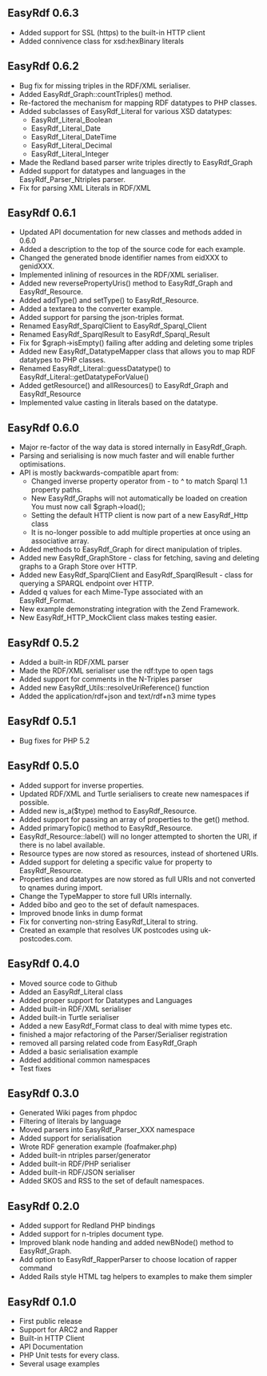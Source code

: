 EasyRdf 0.6.3
-------------
* Added support for SSL (https) to the built-in HTTP client
* Added connivence class for xsd:hexBinary literals


EasyRdf 0.6.2
-------------
* Bug fix for missing triples in the RDF/XML serialiser.
* Added EasyRdf_Graph::countTriples() method.
* Re-factored the mechanism for mapping RDF datatypes to PHP classes.
* Added subclasses of EasyRdf_Literal for various XSD datatypes:
  - EasyRdf_Literal_Boolean
  - EasyRdf_Literal_Date
  - EasyRdf_Literal_DateTime
  - EasyRdf_Literal_Decimal
  - EasyRdf_Literal_Integer
* Made the Redland based parser write triples directly to EasyRdf_Graph
* Added support for datatypes and languages in the EasyRdf_Parser_Ntriples parser.
* Fix for parsing XML Literals in RDF/XML


EasyRdf 0.6.1
-------------
* Updated API documentation for new classes and methods added in 0.6.0
* Added a description to the top of the source code for each example.
* Changed the generated bnode identifier names from eidXXX to genidXXX.
* Implemented inlining of resources in the RDF/XML serialiser.
* Added new reversePropertyUris() method to EasyRdf_Graph and EasyRdf_Resource.
* Added addType() and setType() to EasyRdf_Resource.
* Added a textarea to the converter example.
* Added support for parsing the json-triples format.
* Renamed EasyRdf_SparqlClient to EasyRdf_Sparql_Client
* Renamed EasyRdf_SparqlResult to EasyRdf_Sparql_Result
* Fix for $graph->isEmpty() failing after adding and deleting some triples
* Added new EasyRdf_DatatypeMapper class that allows you to map RDF datatypes to PHP classes.
* Renamed EasyRdf_Literal::guessDatatype() to EasyRdf_Literal::getDatatypeForValue()
* Added getResource() and allResources() to EasyRdf_Graph and EasyRdf_Resource
* Implemented value casting in literals based on the datatype.


EasyRdf 0.6.0
-------------
* Major re-factor of the way data is stored internally in EasyRdf_Graph.
* Parsing and serialising is now much faster and will enable further optimisations.
* API is mostly backwards-compatible apart from:
  - Changed inverse property operator from - to ^ to match Sparql 1.1 property paths.
  - New EasyRdf_Graphs will not automatically be loaded on creation
    You must now call $graph->load();
  - Setting the default HTTP client is now part of a new EasyRdf_Http class
  - It is no-longer possible to add multiple properties at once using an associative array.
* Added methods to EasyRdf_Graph for direct manipulation of triples.
* Added new EasyRdf_GraphStore - class for fetching, saving and deleting graphs to a Graph Store over HTTP.
* Added new EasyRdf_SparqlClient and EasyRdf_SparqlResult - class for querying a SPARQL endpoint over HTTP.
* Added q values for each Mime-Type associated with an EasyRdf_Format.
* New example demonstrating integration with the Zend Framework.
* New EasyRdf_HTTP_MockClient class makes testing easier.


EasyRdf 0.5.2
-------------
* Added a built-in RDF/XML parser
* Made the RDF/XML serialiser use the rdf:type to open tags
* Added support for comments in the N-Triples parser
* Added new EasyRdf_Utils::resolveUriReference() function
* Added the application/rdf+json and text/rdf+n3 mime types


EasyRdf 0.5.1
-------------
* Bug fixes for PHP 5.2


EasyRdf 0.5.0
-------------
* Added support for inverse properties.
* Updated RDF/XML and Turtle serialisers to create new namespaces if possible.
* Added new is_a($type) method to EasyRdf_Resource.
* Added support for passing an array of properties to the get() method.
* Added primaryTopic() method to EasyRdf_Resource.
* EasyRdf_Resource::label() will no longer attempted to shorten the URI,
  if there is no label available.
* Resource types are now stored as resources, instead of shortened URIs.
* Added support for deleting a specific value for property to EasyRdf_Resource.
* Properties and datatypes are now stored as full URIs and not
  converted to qnames during import.
* Change the TypeMapper to store full URIs internally.
* Added bibo and geo to the set of default namespaces.
* Improved bnode links in dump format
* Fix for converting non-string EasyRdf_Literal to string.
* Created an example that resolves UK postcodes using uk-postcodes.com.


EasyRdf 0.4.0
-------------
* Moved source code to Github
* Added an EasyRdf_Literal class
* Added proper support for Datatypes and Languages
* Added built-in RDF/XML serialiser
* Added built-in Turtle serialiser
* Added a new EasyRdf_Format class to deal with mime types etc.
* finished a major refactoring of the Parser/Serialiser registration
* removed all parsing related code from EasyRdf_Graph
* Added a basic serialisation example
* Added additional common namespaces
* Test fixes


EasyRdf 0.3.0
-------------
* Generated Wiki pages from phpdoc
* Filtering of literals by language
* Moved parsers into EasyRdf_Parser_XXX namespace
* Added support for serialisation
* Wrote RDF generation example (foafmaker.php)
* Added built-in ntriples parser/generator
* Added built-in RDF/PHP serialiser
* Added built-in RDF/JSON serialiser
* Added SKOS and RSS to the set of default namespaces.


EasyRdf 0.2.0
-------------
* Added support for Redland PHP bindings
* Added support for n-triples document type.
* Improved blank node handing and added newBNode() method to EasyRdf_Graph.
* Add option to EasyRdf_RapperParser to choose location of rapper command
* Added Rails style HTML tag helpers to examples to make them simpler


EasyRdf 0.1.0
-------------
* First public release
* Support for ARC2 and Rapper
* Built-in HTTP Client
* API Documentation
* PHP Unit tests for every class.
* Several usage examples
